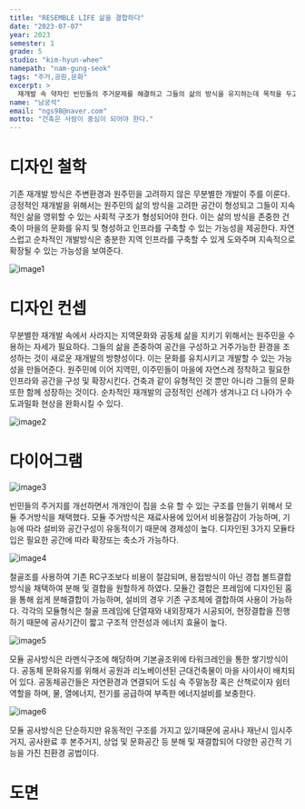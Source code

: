 ```yaml
---
title: "RESEMBLE LIFE 삶을 결합하다"
date: "2023-07-07"
year: 2023
semester: 1
grade: 5
studio: "kim-hyun-whee"
namepath: "nam-gung-seok"
tags: "주거,공원,문화"
excerpt: >
  재개발 속 약자인 빈민들의 주거문제를 해결하고 그들의 삶의 방식을 유지하는데 목적을 두고있다. 유동적이며 비용절감이 가능한 모듈형 주거타입의 공간과 공동체 문화를 위한 오픈공간을 제시한다.
name: "남궁석"
email: "ngs98@naver.com"
motto: "건축은 사람이 중심이 되어야 한다."
---
```


# 디자인 철학

기존 재개발 방식은 주변환경과 원주민을 고려하지 않은 무분별한 개발이 주를 이룬다. 긍정적인 재개발을 위해서는 원주민의 삶의 방식을 고려한 공간이 형성되고 그들이 지속적인 삶을 영위할 수 있는 사회적 구조가 형성되어야 한다. 이는 삶의 방식을 존중한 건축이 마을의 문화를 유지 및 형성하고 인프라를 구축할 수 있는 가능성을 제공한다. 자연스럽고 순차적인 개발방식은 충분한 지역 인프라를 구축할 수 있게 도와주며 지속적으로 확장될 수 있는 가능성을 보여준다.

![image1](/posts-images/2023_1_5_kim-hyun-whee_nam-gung-seok/image1.jpg)

# 디자인 컨셉

무분별한 재개발 속에서 사라지는 지역문화와 공동체 삶을 지키기 위해서는 원주민을 수용하는 자세가 필요하다. 그들의 삶을 존중하여 공간을 구성하고 거주가능한 환경을 조성하는 것이 새로운 재개발의 방향성이다. 이는 문화를 유치시키고 개발할 수 있는 가능성을 만들어준다. 원주민에 이어 지역민, 이주민들이 마을에 자연스레 정착하고 필요한 인프라와 공간을 구성 및 확장시킨다. 건축과 같이 유형적인 것 뿐만 아니라 그들의 문화 또한 함께 성장하는 것이다. 순차적인 재개발의 긍정적인 선례가 생겨나고 더 나아가 수도과밀화 현상을 완화시킬 수 있다.

![image2](/posts-images/2023_1_5_kim-hyun-whee_nam-gung-seok/image2.jpg)

# 다이어그램

![image3](/posts-images/2023_1_5_kim-hyun-whee_nam-gung-seok/image3.jpg)

빈민들의 주거지를 개선하면서 개개인이 집을 소유 할 수 있는 구조를 만들기 위해서 모듈 주거방식을 채택했다.
모듈 주거방식은 재료사용에 있어서 비용절감이 가능하며, 기능에 따라 설비와 공간구성이 유동적이기 때문에 경제성이 높다. 디자인된 3가지 모듈타입은 필요한 공간에 따라 확장또는 축소가 가능하다.

![image4](/posts-images/2023_1_5_kim-hyun-whee_nam-gung-seok/image4.jpg)

철골조를 사용하여 기존 RC구조보다 비용이 절감되며, 용접방식이 아닌 경첩 볼트결합방식을 채택하여 분해 및 결합을 원할하게 하였다. 모듈간 결합은 프레임에 디자인된 홈을 통해 쉽게 분해결합이 가능하며, 설비의 경우 기존 구조체에 결합하여 사용이 가능하다. 각각의 모듈형식은 철골 프레임에 단열재와 내외장재가 시공되어, 현장결합을 진행하기 때문에 공사기간이 짧고 구조적 안전성과 에너지 효율이 높다.

![image5](/posts-images/2023_1_5_kim-hyun-whee_nam-gung-seok/image5.jpg)

모듈 공사방식은 라멘식구조에 해당하며 기본골조위에 타워크레인을 통한 쌓기방식이다. 공동체 문화유지를 위해서 공원과 리노베이션된 근대건축물이 마을 사이사이 배치되어 있다. 공동체공간들은 자연환경과 연결되어 도심 속 주말농장 혹은 산책로이자 쉼터역할을 하며, 물, 열에너지, 전기를 공급하여 부족한 에너지설비를 보충한다.

![image6](/posts-images/2023_1_5_kim-hyun-whee_nam-gung-seok/image6.jpg)

모듈 공사방식은 단순하지만 유동적인 구조를 가지고 있기때문에 공사나 재난시 임시주거지, 공사완료 후 본주거지, 상업 및 문화공간 등 분해 및 재결합되어 다양한 공간적 기능을 가진 친환경 공법이다.

# 도면

<!-- draw1.jpg, draw2.jpg, draw3.jpg, draw4.jpg, draw5.jpg, draw6.jpg -->
